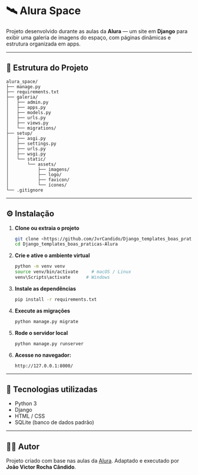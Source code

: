 # 🛰️ Alura Space

Projeto desenvolvido durante as aulas da **Alura** — um site em **Django** para exibir uma galeria de imagens do espaço, com páginas dinâmicas e estrutura organizada em apps.

---

## 📂 Estrutura do Projeto

```
alura_space/
├── manage.py
├── requirements.txt
├── galeria/
│   ├── admin.py
│   ├── apps.py
│   ├── models.py
│   ├── urls.py
│   ├── views.py
│   └── migrations/
├── setup/
│   ├── asgi.py
│   ├── settings.py
│   ├── urls.py
│   ├── wsgi.py
│   └── static/
│       └── assets/
│           ├── imagens/
│           ├── logo/
│           ├── favicon/
│           └── ícones/
└── .gitignore
```

---

## ⚙️ Instalação

1. **Clone ou extraia o projeto**
   ```bash
   git clone <https://github.com/JvrCandido/Django_templates_boas_praticas-Alura>
   cd Django_templates_boas_praticas-Alura
   ```

2. **Crie e ative o ambiente virtual**
   ```bash
   python -m venv venv
   source venv/bin/activate     # macOS / Linux
   venv\Scripts\activate      # Windows
   ```

3. **Instale as dependências**
   ```bash
   pip install -r requirements.txt
   ```

4. **Execute as migrações**
   ```bash
   python manage.py migrate
   ```

5. **Rode o servidor local**
   ```bash
   python manage.py runserver
   ```

6. **Acesse no navegador:**
   ```
   http://127.0.0.1:8000/
   ```

---

## 🧠 Tecnologias utilizadas
- Python 3
- Django
- HTML / CSS
- SQLite (banco de dados padrão)

---

## 🧑‍💻 Autor
Projeto criado com base nas aulas da [Alura](https://www.alura.com.br/).
Adaptado e executado por **João Victor Rocha Cândido**.

